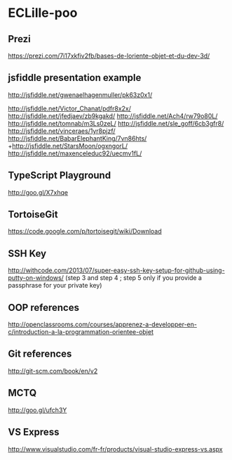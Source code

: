 ECLille-poo
===========

Prezi
-----

https://prezi.com/7i17xkfiv2fb/bases-de-loriente-objet-et-du-dev-3d/

jsfiddle presentation example
-----------------------------

http://jsfiddle.net/gwenaelhagenmuller/pk63z0x1/

http://jsfiddle.net/Victor_Chanat/pdfr8x2x/
http://jsfiddle.net/jfedjaev/zb9kgakd/
http://jsfiddle.net/Ach4/rw79o80L/
http://jsfiddle.net/tomnab/m3Ls0zeL/
http://jsfiddle.net/sle_goff/6cb3gfr8/
http://jsfiddle.net/vinceraes/1yr8pjzf/
http://jsfiddle.net/BabarElephantKing/7vn86hts/
+http://jsfiddle.net/StarsMoon/ogxngorL/
http://jsfiddle.net/maxenceleduc92/uecmv1fL/

TypeScript Playground
---------------------

http://goo.gl/X7xhqe

TortoiseGit
-----------

https://code.google.com/p/tortoisegit/wiki/Download

SSH Key
------

http://withcode.com/2013/07/super-easy-ssh-key-setup-for-github-using-putty-on-windows/ (step 3 and step 4 ; step 5 only if you provide a passphrase for your private key)

OOP references
--------------

http://openclassrooms.com/courses/apprenez-a-developper-en-c/introduction-a-la-programmation-orientee-objet

Git references
--------------

http://git-scm.com/book/en/v2

MCTQ
---

http://goo.gl/ufch3Y

VS Express
----------

http://www.visualstudio.com/fr-fr/products/visual-studio-express-vs.aspx
